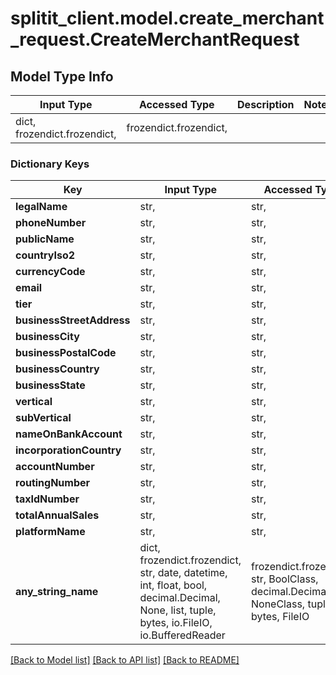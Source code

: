 # splitit_client.model.create_merchant_request.CreateMerchantRequest

## Model Type Info
Input Type | Accessed Type | Description | Notes
------------ | ------------- | ------------- | -------------
dict, frozendict.frozendict,  | frozendict.frozendict,  |  | 

### Dictionary Keys
Key | Input Type | Accessed Type | Description | Notes
------------ | ------------- | ------------- | ------------- | -------------
**legalName** | str,  | str,  |  | 
**phoneNumber** | str,  | str,  |  | 
**publicName** | str,  | str,  |  | 
**countryIso2** | str,  | str,  |  | 
**currencyCode** | str,  | str,  |  | 
**email** | str,  | str,  |  | 
**tier** | str,  | str,  |  | [optional] 
**businessStreetAddress** | str,  | str,  |  | [optional] 
**businessCity** | str,  | str,  |  | [optional] 
**businessPostalCode** | str,  | str,  |  | [optional] 
**businessCountry** | str,  | str,  |  | [optional] 
**businessState** | str,  | str,  |  | [optional] 
**vertical** | str,  | str,  |  | [optional] 
**subVertical** | str,  | str,  |  | [optional] 
**nameOnBankAccount** | str,  | str,  |  | [optional] 
**incorporationCountry** | str,  | str,  |  | [optional] 
**accountNumber** | str,  | str,  |  | [optional] 
**routingNumber** | str,  | str,  |  | [optional] 
**taxIdNumber** | str,  | str,  |  | [optional] 
**totalAnnualSales** | str,  | str,  |  | [optional] 
**platformName** | str,  | str,  |  | [optional] 
**any_string_name** | dict, frozendict.frozendict, str, date, datetime, int, float, bool, decimal.Decimal, None, list, tuple, bytes, io.FileIO, io.BufferedReader | frozendict.frozendict, str, BoolClass, decimal.Decimal, NoneClass, tuple, bytes, FileIO | any string name can be used but the value must be the correct type | [optional]

[[Back to Model list]](../../README.md#documentation-for-models) [[Back to API list]](../../README.md#documentation-for-api-endpoints) [[Back to README]](../../README.md)

